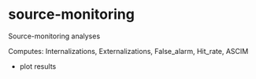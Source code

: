 # source-monitoring
Source-monitoring analyses

Computes: Internalizations, Externalizations, False_alarm, Hit_rate, ASCIM
+ plot results
